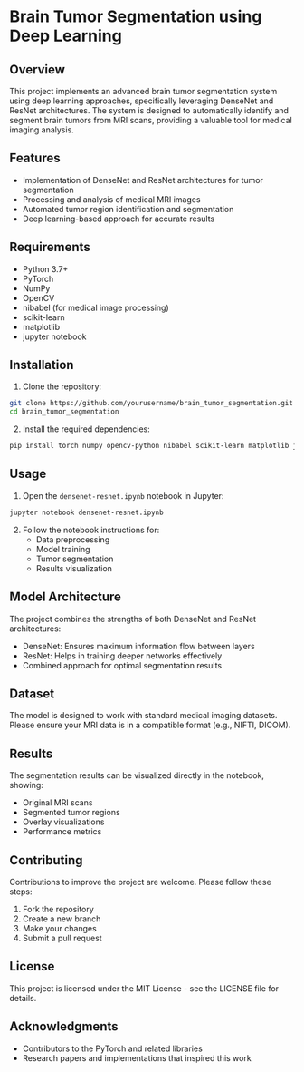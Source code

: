 # Brain Tumor Segmentation using Deep Learning

## Overview
This project implements an advanced brain tumor segmentation system using deep learning approaches, specifically leveraging DenseNet and ResNet architectures. The system is designed to automatically identify and segment brain tumors from MRI scans, providing a valuable tool for medical imaging analysis.

## Features
- Implementation of DenseNet and ResNet architectures for tumor segmentation
- Processing and analysis of medical MRI images
- Automated tumor region identification and segmentation
- Deep learning-based approach for accurate results

## Requirements
- Python 3.7+
- PyTorch
- NumPy
- OpenCV
- nibabel (for medical image processing)
- scikit-learn
- matplotlib
- jupyter notebook

## Installation
1. Clone the repository:
```bash
git clone https://github.com/yourusername/brain_tumor_segmentation.git
cd brain_tumor_segmentation
```

2. Install the required dependencies:
```bash
pip install torch numpy opencv-python nibabel scikit-learn matplotlib jupyter
```

## Usage
1. Open the `densenet-resnet.ipynb` notebook in Jupyter:
```bash
jupyter notebook densenet-resnet.ipynb
```

2. Follow the notebook instructions for:
   - Data preprocessing
   - Model training
   - Tumor segmentation
   - Results visualization

## Model Architecture
The project combines the strengths of both DenseNet and ResNet architectures:
- DenseNet: Ensures maximum information flow between layers
- ResNet: Helps in training deeper networks effectively
- Combined approach for optimal segmentation results

## Dataset
The model is designed to work with standard medical imaging datasets. Please ensure your MRI data is in a compatible format (e.g., NIFTI, DICOM).

## Results
The segmentation results can be visualized directly in the notebook, showing:
- Original MRI scans
- Segmented tumor regions
- Overlay visualizations
- Performance metrics

## Contributing
Contributions to improve the project are welcome. Please follow these steps:
1. Fork the repository
2. Create a new branch
3. Make your changes
4. Submit a pull request

## License
This project is licensed under the MIT License - see the LICENSE file for details.

## Acknowledgments
- Contributors to the PyTorch and related libraries
- Research papers and implementations that inspired this work
 
